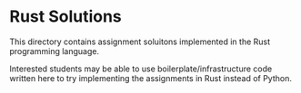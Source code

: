 # Rust Solutions

This directory contains assignment soluitons implemented in the Rust programming language.

Interested students may be able to use boilerplate/infrastructure code written here to try implementing the assignments in Rust instead of Python.
